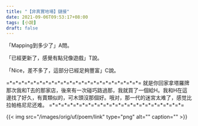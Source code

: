 ```yaml
---
title: "【非真實地場】鏈接"
date: 2021-09-06T09:53:17+08:00
tags: [小說]
draft: false
---
```


「Mapping到多少了」A問。

「已經更新了，感覺有點兒像遊戲」T說。

「Nice，差不多了，這部分已經足夠豐富」C說。

=\*=\*=\*=\*=\*=\*=\*=\*=\*=\*=\*=\*=\*=\*=\*=\*=\*=\*=\*=\*=\*=\*=
就是你回家拿塔羅牌那次我和T去的那家店，後來有一次碰巧路過那，我就買了一個給H。我和H在這邊找了好久，有賣類似的，可木頭沒那個好。哦对，那一代的迷宮太难了，感觉比拉帕格尼尼还难。
=\*=\*=\*=\*=\*=\*=\*=\*=\*=\*=\*=\*=\*=\*=\*=\*=\*=\*=\*=\*=\*=\*=

{{< img src="/images/orig/uf/poem/link" type="png" alt="" caption="" >}}